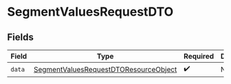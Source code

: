 # SegmentValuesRequestDTO


## Fields

| Field                                                                                                     | Type                                                                                                      | Required                                                                                                  | Description                                                                                               |
| --------------------------------------------------------------------------------------------------------- | --------------------------------------------------------------------------------------------------------- | --------------------------------------------------------------------------------------------------------- | --------------------------------------------------------------------------------------------------------- |
| `data`                                                                                                    | [SegmentValuesRequestDTOResourceObject](../../models/components/SegmentValuesRequestDTOResourceObject.md) | :heavy_check_mark:                                                                                        | N/A                                                                                                       |